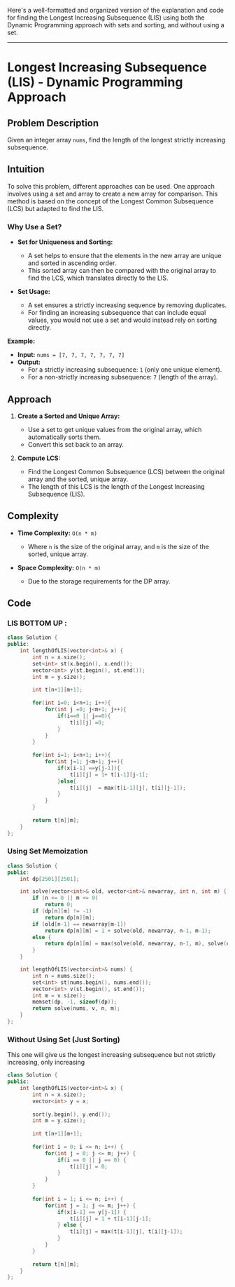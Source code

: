Here's a well-formatted and organized version of the explanation and code for finding the Longest Increasing Subsequence (LIS) using both the Dynamic Programming approach with sets and sorting, and without using a set.

---

# Longest Increasing Subsequence (LIS) - Dynamic Programming Approach

## Problem Description

Given an integer array `nums`, find the length of the longest strictly increasing subsequence.

## Intuition

To solve this problem, different approaches can be used. One approach involves using a set and array to create a new array for comparison. This method is based on the concept of the Longest Common Subsequence (LCS) but adapted to find the LIS.

### Why Use a Set?

- **Set for Uniqueness and Sorting:**
  - A set helps to ensure that the elements in the new array are unique and sorted in ascending order.
  - This sorted array can then be compared with the original array to find the LCS, which translates directly to the LIS.

- **Set Usage:**
  - A set ensures a strictly increasing sequence by removing duplicates. 
  - For finding an increasing subsequence that can include equal values, you would not use a set and would instead rely on sorting directly.

**Example:**
- **Input:** `nums = [7, 7, 7, 7, 7, 7, 7]`
- **Output:**
  - For a strictly increasing subsequence: `1` (only one unique element).
  - For a non-strictly increasing subsequence: `7` (length of the array).

## Approach

1. **Create a Sorted and Unique Array:**
   - Use a set to get unique values from the original array, which automatically sorts them.
   - Convert this set back to an array.

2. **Compute LCS:**
   - Find the Longest Common Subsequence (LCS) between the original array and the sorted, unique array.
   - The length of this LCS is the length of the Longest Increasing Subsequence (LIS).

## Complexity

- **Time Complexity:** `O(n * m)`
  - Where `n` is the size of the original array, and `m` is the size of the sorted, unique array.

- **Space Complexity:** `O(n * m)`
  - Due to the storage requirements for the DP array.

## Code
### LIS BOTTOM UP :

```cpp
class Solution {
public:
    int lengthOfLIS(vector<int>& x) {
        int n = x.size();
        set<int> st(x.begin(), x.end());
        vector<int> y(st.begin(), st.end());
        int m = y.size();
        
        int t[n+1][m+1];
        
        for(int i=0; i<n+1; i++){
            for(int j =0; j<m+1; j++){
                if(i==0 || j==0){
                    t[i][j] =0;
                }
            }
        }
        
        for(int i=1; i<n+1; i++){
            for(int j=1; j<m+1; j++){
                if(x[i-1] ==y[j-1]){
                    t[i][j] = 1+ t[i-1][j-1];
                }else{
                    t[i][j]  = max(t[i-1][j], t[i][j-1]);
                }
            }
        }
        
        return t[n][m];
    }
};
```

### Using Set  Memoization


```cpp
class Solution {
public:
    int dp[2501][2501];

    int solve(vector<int>& old, vector<int>& newarray, int n, int m) {
        if (n <= 0 || m <= 0)
            return 0;
        if (dp[n][m] != -1)
            return dp[n][m];
        if (old[n-1] == newarray[m-1])
            return dp[n][m] = 1 + solve(old, newarray, n-1, m-1);
        else {
            return dp[n][m] = max(solve(old, newarray, n-1, m), solve(old, newarray, n, m-1));
        }
    }

    int lengthOfLIS(vector<int>& nums) {
        int n = nums.size();
        set<int> st(nums.begin(), nums.end());
        vector<int> v(st.begin(), st.end());
        int m = v.size();
        memset(dp, -1, sizeof(dp));
        return solve(nums, v, n, m);
    }
};
```

### Without Using Set (Just Sorting)
This one will give us the longest increasing subsequence but not strictly increasing, only increasing
```cpp
class Solution {
public:
    int lengthOfLIS(vector<int>& x) {
        int n = x.size();
        vector<int> y = x; 
        
        sort(y.begin(), y.end());
        int m = y.size();
        
        int t[n+1][m+1];
        
        for(int i = 0; i <= n; i++) {
            for(int j = 0; j <= m; j++) {
                if(i == 0 || j == 0) {
                    t[i][j] = 0;
                }
            }
        }
        
        for(int i = 1; i <= n; i++) {
            for(int j = 1; j <= m; j++) {
                if(x[i-1] == y[j-1]) {
                    t[i][j] = 1 + t[i-1][j-1];
                } else {
                    t[i][j] = max(t[i-1][j], t[i][j-1]);
                }
            }
        }
        
        return t[n][m];
    }
};
```
